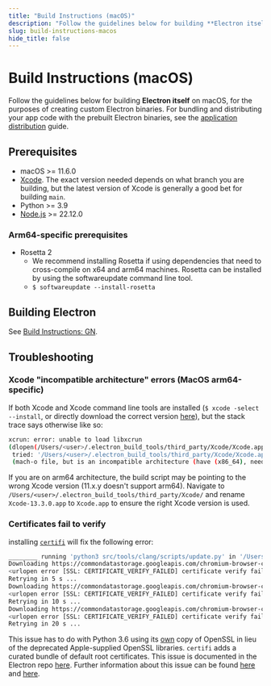 ```yaml
---
title: "Build Instructions (macOS)"
description: "Follow the guidelines below for building **Electron itself** on macOS, for the purposes of creating custom Electron binaries. For bundling and distributing your app code with the prebuilt Electron binaries, see the application distribution guide."
slug: build-instructions-macos
hide_title: false
---
```


# Build Instructions (macOS)

Follow the guidelines below for building **Electron itself** on macOS, for the purposes of creating custom Electron binaries. For bundling and distributing your app code with the prebuilt Electron binaries, see the [application distribution][application-distribution] guide.

[application-distribution]: ../tutorial/application-distribution.md

## Prerequisites

* macOS >= 11.6.0
* [Xcode](https://developer.apple.com/technologies/tools/). The exact version
  needed depends on what branch you are building, but the latest version of
  Xcode is generally a good bet for building `main`.
* Python >= 3.9
* [Node.js](https://nodejs.org/download/) >= 22.12.0

### Arm64-specific prerequisites

* Rosetta 2
  * We recommend installing Rosetta if using dependencies that need to cross-compile on x64 and arm64 machines. Rosetta can be installed by using the softwareupdate command line tool.
  * `$ softwareupdate --install-rosetta`

## Building Electron

See [Build Instructions: GN](build-instructions-gn.md).

## Troubleshooting

### Xcode "incompatible architecture" errors (MacOS arm64-specific)

If both Xcode and Xcode command line tools are installed (`$ xcode -select --install`, or directly download the correct version [here](https://developer.apple.com/download/all/?q=command%20line%20tools)), but the stack trace says otherwise like so:

```sh
xcrun: error: unable to load libxcrun
(dlopen(/Users/<user>/.electron_build_tools/third_party/Xcode/Xcode.app/Contents/Developer/usr/lib/libxcrun.dylib (http://xcode.app/Contents/Developer/usr/lib/libxcrun.dylib), 0x0005):
 tried: '/Users/<user>/.electron_build_tools/third_party/Xcode/Xcode.app/Contents/Developer/usr/lib/libxcrun.dylib (http://xcode.app/Contents/Developer/usr/lib/libxcrun.dylib)'
 (mach-o file, but is an incompatible architecture (have (x86_64), need (arm64e))), '/Users/<user>/.electron_build_tools/third_party/Xcode/Xcode-11.1.0.app/Contents/Developer/usr/lib/libxcrun.dylib (http://xcode-11.1.0.app/Contents/Developer/usr/lib/libxcrun.dylib)' (mach-o file, but is an incompatible architecture (have (x86_64), need (arm64e)))).`
```

If you are on arm64 architecture, the build script may be pointing to the wrong Xcode version (11.x.y doesn't support arm64). Navigate to `/Users/<user>/.electron_build_tools/third_party/Xcode/` and rename `Xcode-13.3.0.app` to `Xcode.app` to ensure the right Xcode version is used.

### Certificates fail to verify

installing [`certifi`](https://pypi.org/project/certifi/) will fix the following error:

```sh
________ running 'python3 src/tools/clang/scripts/update.py' in '/Users/<user>/electron'
Downloading https://commondatastorage.googleapis.com/chromium-browser-clang/Mac_arm64/clang-llvmorg-15-init-15652-g89a99ec9-1.tgz
<urlopen error [SSL: CERTIFICATE_VERIFY_FAILED] certificate verify failed: unable to get local issuer certificate (_ssl.c:997)>
Retrying in 5 s ...
Downloading https://commondatastorage.googleapis.com/chromium-browser-clang/Mac_arm64/clang-llvmorg-15-init-15652-g89a99ec9-1.tgz
<urlopen error [SSL: CERTIFICATE_VERIFY_FAILED] certificate verify failed: unable to get local issuer certificate (_ssl.c:997)>
Retrying in 10 s ...
Downloading https://commondatastorage.googleapis.com/chromium-browser-clang/Mac_arm64/clang-llvmorg-15-init-15652-g89a99ec9-1.tgz
<urlopen error [SSL: CERTIFICATE_VERIFY_FAILED] certificate verify failed: unable to get local issuer certificate (_ssl.c:997)>
Retrying in 20 s ...
```

This issue has to do with Python 3.6 using its [own](https://github.com/python/cpython/blob/560ea272b01acaa6c531cc7d94331b2ef0854be6/Mac/BuildScript/resources/ReadMe.rtf#L35) copy of OpenSSL in lieu of the deprecated Apple-supplied OpenSSL libraries. `certifi` adds a curated bundle of default root certificates. This issue is documented in the Electron repo [here](https://github.com/electron/build-tools/issues/55). Further information about this issue can be found [here](https://stackoverflow.com/questions/27835619/urllib-and-ssl-certificate-verify-failed-error) and [here](https://stackoverflow.com/questions/40684543/how-to-make-python-use-ca-certificates-from-mac-os-truststore).
